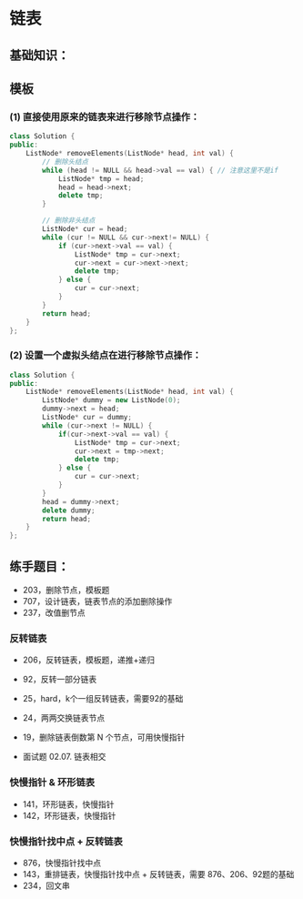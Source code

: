 # 链表

## 基础知识：

## 模板

### (1) 直接使用原来的链表来进行移除节点操作：

```cpp
class Solution {
public:
    ListNode* removeElements(ListNode* head, int val) {
        // 删除头结点
        while (head != NULL && head->val == val) { // 注意这里不是if
            ListNode* tmp = head;
            head = head->next;
            delete tmp;
        }

        // 删除非头结点
        ListNode* cur = head;
        while (cur != NULL && cur->next!= NULL) {
            if (cur->next->val == val) {
                ListNode* tmp = cur->next;
                cur->next = cur->next->next;
                delete tmp;
            } else {
                cur = cur->next;
            }
        }
        return head;
    }
};
```

### (2) 设置一个虚拟头结点在进行移除节点操作：

```cpp
class Solution {
public:
    ListNode* removeElements(ListNode* head, int val) {
        ListNode* dummy = new ListNode(0);
        dummy->next = head;
        ListNode* cur = dummy;
        while (cur->next != NULL) {
            if(cur->next->val == val) {
                ListNode* tmp = cur->next;
                cur->next = tmp->next;
                delete tmp;
            } else {
                cur = cur->next;
            }
        }
        head = dummy->next;
        delete dummy;
        return head;
    }
};
```

## 练手题目：

- 203，删除节点，模板题
- 707，设计链表，链表节点的添加删除操作
- 237，改值删节点

### 反转链表
- 206，反转链表，模板题，递推+递归
- 92，反转一部分链表
- 25，hard，k个一组反转链表，需要92的基础

- 24，两两交换链表节点
- 19，删除链表倒数第 N 个节点，可用快慢指针
- 面试题 02.07. 链表相交

### 快慢指针 & 环形链表
- 141，环形链表，快慢指针
- 142，环形链表，快慢指针

### 快慢指针找中点 + 反转链表
- 876，快慢指针找中点
- 143，重排链表，快慢指针找中点 + 反转链表，需要 876、206、92题的基础
- 234，回文串


